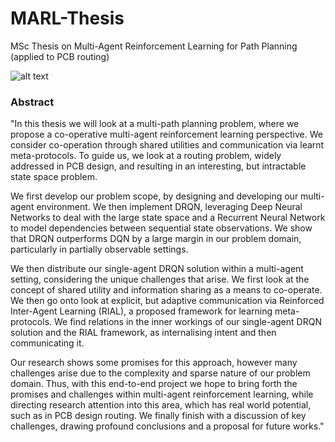 # MARL-Thesis
MSc Thesis on Multi-Agent Reinforcement Learning for Path Planning (applied to PCB routing)

![alt text](https://github.com/AmrinderRai/MARL-Thesis/blob/master/thesis_img.png)

### Abstract

"In this thesis we will look at a multi-path planning problem, where we propose a co-operative multi-agent reinforcement learning perspective. We consider co-operation through shared utilities and communication via learnt meta-protocols. To guide us, we look at a routing problem, widely addressed in PCB design, and resulting in an interesting, but intractable state space problem. 

We first develop our problem scope, by designing and developing our multi-agent environment. We then implement DRQN, leveraging Deep Neural Networks to deal with the large state space and a Recurrent Neural Network to model dependencies between sequential state observations. We show that DRQN outperforms DQN by a large margin in our problem domain, particularly in partially observable settings.

We then distribute our single-agent DRQN solution within a multi-agent setting, considering the unique challenges that arise. We first look at the concept of shared utility and information sharing as a means to co-operate. We then go onto look at explicit, but adaptive communication via Reinforced Inter-Agent Learning (RIAL), a proposed framework for learning meta-protocols. We find relations in the inner workings of our single-agent DRQN solution and the RIAL framework, as internalising intent and then communicating it.

Our research shows some promises for this approach, however many challenges arise due to the complexity and sparse nature of our problem domain. Thus, with this end-to-end  project we hope to bring forth the promises and challenges within multi-agent reinforcement learning, while directing research attention into this area, which has real world potential, such as in PCB design routing. We finally finish with a discussion of key challenges, drawing profound conclusions and a proposal for future works."
